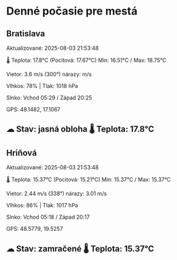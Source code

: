 ﻿# Denné počasie pre mestá

## Bratislava
Aktualizované: 2025-08-03 21:53:48

🌡️ Teplota: 17.8°C 
(Pocitová: 17.67°C)
Min: 16.51°C / Max: 18.75°C

Vietor: 3.6 m/s    (300°) 
nárazy:  m/s

Vlhkos: 78% | Tlak: 1018 hPa

Slnko: Vchod 05:29 / Západ 20:25

GPS: 48.1482, 17.1067

☁ Stav: jasná obloha        🌡️ Teplota: 17.8°C
---

## Hriňová
Aktualizované: 2025-08-03 21:53:48

🌡️ Teplota: 15.37°C 
(Pocitová: 15.21°C)
Min: 15.37°C / Max: 15.37°C

Vietor: 2.44 m/s (338°)
nárazy: 3.01 m/s

Vlhkos: 86% | Tlak: 1017 hPa

Slnko: Vchod 05:18 / Západ 20:17

GPS: 48.5779, 19.5257

☁ Stav: zamračené        🌡️ Teplota: 15.37°C
---
